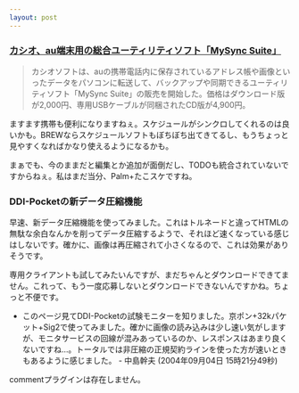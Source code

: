 ```yaml
---
layout: post
---
```

<h3><a href="http://k-tai.impress.co.jp/cda/article/news_toppage/20359.html">カシオ、au端末用の総合ユーティリティソフト「MySync Suite」</a></h3>
<blockquote><p>カシオソフトは、auの携帯電話内に保存されているアドレス帳や画像といったデータをパソコンに転送して、バックアップや同期できるユーティリティソフト「MySync Suite」の販売を開始した。価格はダウンロード版が2,000円、専用USBケーブルが同梱されたCD版が4,900円。</p>
</blockquote>
<p>ますます携帯も便利になりますねぇ。スケジュールがシンクロしてくれるのは良いかも。BREWならスケジュールソフトもぼちぼち出てきてるし、もうちょっと見やすくなればかなり使えるようになるかも。</p>
<p>まぁでも、今のままだと編集とか追加が面倒だし、TODOも統合されていないですからねぇ。私はまだ当分、Palm+たこスケですね。</p>
<h3>DDI-Pocketの新データ圧縮機能</h3>
<p>早速、新データ圧縮機能を使ってみました。これはトルネードと違ってHTMLの無駄な余白なんかを削ってデータ圧縮するようで、それほど速くなっている感じはしないです。確かに、画像は再圧縮されて小さくなるので、これは効果がありそうです。</p>
<p>専用クライアントも試してみたいんですが、まだちゃんとダウンロードできてません。これって、もう一度応募しないとダウンロードできないんですかね。ちょっと不便です。</p>
<ul>
<li>このページ見てDDI-Pocketの試験モニターを知りました。京ポン+32kパケット+Sig2で使ってみました。確かに画像の読み込みは少し速い気がしますが、モニタサービスの回線が混みあっているのか、レスポンスはあまり良くないですね...。トータルでは非圧縮の正規契約ラインを使った方が速いときもあるように感じました。 - 中島幹夫 (2004年09月04日 15時21分49秒)</li>
</ul>
<p><span class="error">commentプラグインは存在しません。</span> </p>

